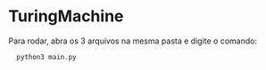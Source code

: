 # TuringMachine

Para rodar, abra os 3 arquivos na mesma pasta e digite o comando:
```
  python3 main.py
